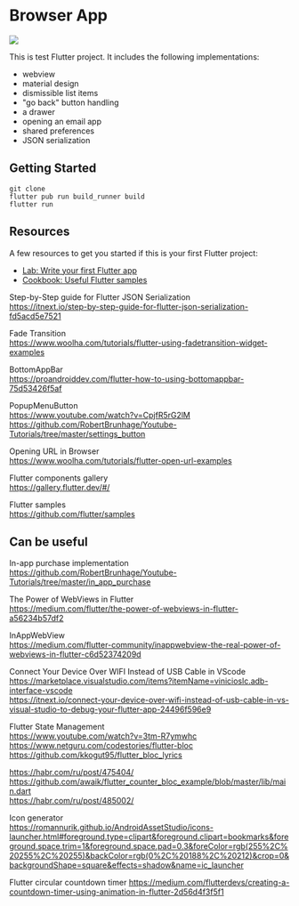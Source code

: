 # Browser App

<img src="https://dl.dropboxusercontent.com/s/76tvqyhyokwmuju/browser-app2.gif">

This is test Flutter project. It includes the following implementations:
- webview
- material design
- dismissible list items
- "go back" button handling
- a drawer
- opening an email app
- shared preferences
- JSON serialization

## Getting Started
```
git clone  
flutter pub run build_runner build  
flutter run
```
## Resources

A few resources to get you started if this is your first Flutter project:

- [Lab: Write your first Flutter app](https://flutter.dev/docs/get-started/codelab)
- [Cookbook: Useful Flutter samples](https://flutter.dev/docs/cookbook)

Step-by-Step guide for Flutter JSON Serialization  
https://itnext.io/step-by-step-guide-for-flutter-json-serialization-fd5acd5e7521

Fade Transition  
https://www.woolha.com/tutorials/flutter-using-fadetransition-widget-examples

BottomAppBar  
https://proandroiddev.com/flutter-how-to-using-bottomappbar-75d53426f5af

PopupMenuButton  
https://www.youtube.com/watch?v=CpjfR5rG2lM
https://github.com/RobertBrunhage/Youtube-Tutorials/tree/master/settings_button

Opening URL in Browser  
https://www.woolha.com/tutorials/flutter-open-url-examples

Flutter components gallery  
https://gallery.flutter.dev/#/

Flutter samples  
https://github.com/flutter/samples

## Can be useful

In-app purchase implementation  
https://github.com/RobertBrunhage/Youtube-Tutorials/tree/master/in_app_purchase

The Power of WebViews in Flutter  
https://medium.com/flutter/the-power-of-webviews-in-flutter-a56234b57df2

InAppWebView  
https://medium.com/flutter-community/inappwebview-the-real-power-of-webviews-in-flutter-c6d52374209d

Connect Your Device Over WIFI Instead of USB Cable in VScode  
https://marketplace.visualstudio.com/items?itemName=vinicioslc.adb-interface-vscode  
https://itnext.io/connect-your-device-over-wifi-instead-of-usb-cable-in-vs-visual-studio-to-debug-your-flutter-app-24496f596e9

Flutter State Management  
https://www.youtube.com/watch?v=3tm-R7ymwhc  
https://www.netguru.com/codestories/flutter-bloc  
https://github.com/kkogut95/flutter_bloc_lyrics  

https://habr.com/ru/post/475404/  
https://github.com/awaik/flutter_counter_bloc_example/blob/master/lib/main.dart  
https://habr.com/ru/post/485002/  

Icon generator  
https://romannurik.github.io/AndroidAssetStudio/icons-launcher.html#foreground.type=clipart&foreground.clipart=bookmarks&foreground.space.trim=1&foreground.space.pad=0.3&foreColor=rgb(255%2C%20255%2C%20255)&backColor=rgb(0%2C%20188%2C%20212)&crop=0&backgroundShape=square&effects=shadow&name=ic_launcher

Flutter circular countdown timer
https://medium.com/flutterdevs/creating-a-countdown-timer-using-animation-in-flutter-2d56d4f3f5f1